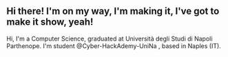 ## Hi there! I'm on my way, I'm making it, I've got to make it show, yeah!
Hi, I'm a Computer Science, graduated at Università degli Studi di Napoli Parthenope. I'm student @Cyber-HackAdemy-UniNa , based in Naples (IT).

<!--
**davidecangiano/davidecangiano** is a ✨ _special_ ✨ repository because its `README.md` (this file) appears on your GitHub profile.

Here are some ideas to get you started:

- 🔭 I’m currently working on ...
- 🌱 I’m currently learning ...
- 👯 I’m looking to collaborate on ...
- 🤔 I’m looking for help with ...
- 💬 Ask me about ...
- 📫 How to reach me: ...
- 😄 Pronouns: ...
- ⚡ Fun fact: ...
-->
